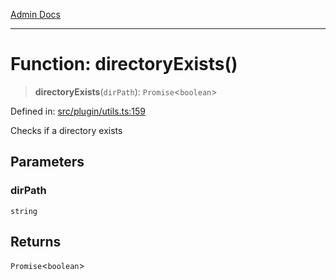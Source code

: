 [Admin Docs](/)

***

# Function: directoryExists()

> **directoryExists**(`dirPath`): `Promise`\<`boolean`\>

Defined in: [src/plugin/utils.ts:159](https://github.com/gautam-divyanshu/talawa-api/blob/84910820371ade6fdca33545b3a0fc1e929731b2/src/plugin/utils.ts#L159)

Checks if a directory exists

## Parameters

### dirPath

`string`

## Returns

`Promise`\<`boolean`\>
